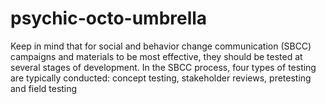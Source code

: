# psychic-octo-umbrella
Keep in mind that for social and behavior change communication (SBCC) campaigns and materials to be most effective, they should be tested at several stages of development. In the SBCC process, four types of testing are typically conducted: concept testing, stakeholder reviews, pretesting and field testing
